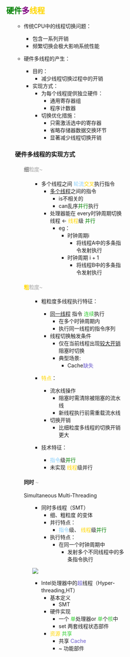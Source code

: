 <div style="float: left; width: 64%; padding: 1%;">

## <span style="color: green;">硬件</span><span style="color: purple;">多</span><span style="color: Gold;">线程</span> 

<ul>

- 传统CPU中的线程切换问题：
  - 包含一系列开销
  - 频繁切换会极大影响系统性能

- 硬件多线程的产生：
  - 目的：
    - 减少线程切换过程中的开销
  - 实现方式：
    - 为每个线程提供独立硬件：
      - 通用寄存器组
      - 程序计数器
    - 切换优化措施：
      - 只需激活选中的寄存器
      - 省略存储器数据交换环节
      - 显著减少线程切换开销

### 硬件多线程的实现方式
<ul>

#### <span style="color: gray;">细</span><span style="color: silver;">粒度~

<ul>

- 多个线程之间 <span style="color: LightSkyBlue;">轮流</span><span style="color: Gold;">交叉</span>执行指令
  - <u>多个线程</u>之间的指令
    - is不相关的
    - can乱序<span style="color: green;">并行</span>执行
  - 处理器能在 every时钟周期切换线程 ←  <span style="color: Gold;">线程</span>级 <span style="color: green;">并行</span>
    - eg：
      - 时钟周期i
        - 将线程A中的多条指令发射执行
      - 时钟周期 $\mathrm{i}+1$ 
        - 将线程B中的多条指令发射执行

</ul>

####  <span style="color: Gold;">粗<span style="color: silver;">粒度~

<ul>

- 粗粒度多线程执行特征：
  - <u>同一线程</u> 指令 <span style="color: LimeGreen;">连续</span>执行
    - 在多个时钟周期内
    - 执行同一线程的指令序列
  - 线程切换触发条件
    - 仅在当前线程出现<u>较大开销</u>阻塞时切换
    - 典型场景:
      - Cache<span style="color: SlateBlue;">缺失</span>

-  <span style="color: Gold;">特点</span>：
   - 流水线操作
     - 阻塞时需清除被阻塞的流水线
     - 新线程执行前需重载流水线
   - 切换开销
      - 比细粒度多线程的切换开销更大

- 技术特征：
  - <span style="color: LightSkyBlue;">指令</span>级<span style="color: green;">并行
  - 未实现  <span style="color: Gold;">线程</span>级并行

</ul>

#### 同时 <span style="color: silver;">~
Simultaneous Multi-Threading

<ul>

- 同时多线程（SMT）
  - 细、粗粒度 的变体
  - 并行特点：
    - <span style="color: LightSkyBlue;">指令</span>级、 <span style="color: Gold;">线程</span>级<span style="color: green;">并行
  - 执行特点：
    - 在同一个时钟周期中
      - 发射多个不同线程中的多条指令执行

![](https://cdn-mineru.openxlab.org.cn/model-mineru/prod/fe12e3816bacd5ce1624427dc34539902f856a1a779a1dfcb27e86ac5ec6d5bd.jpg)  

- Intel处理器中的<span style="color: SlateBlue;">超</span>线程（Hyper-threading,HT）
  - 基本定义
    - SMT
  - 硬件实现
    - 一个 <span style="color: LimeGreen;">单</span>处理器or <span style="color: LimeGreen;">单</span>个<span style="color: LimeGreen;">核</span>中
    - set 两套线程状态部件
  -  <span style="color: Gold;">资源</span> <span style="color: LimeGreen;">共享</span>
     - 共享 <span style="color: SlateBlue;">Cache</span>
     - ~ 功能部件

</ul>

</ul>
</div>
<div style="float: right; width: 26%; padding: 1%;">

</div>
<div style="clear: both;"></div>

